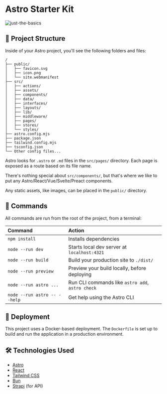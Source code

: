 # Astro Starter Kit
![just-the-basics](https://github.com/withastro/astro/assets/2244813/a0a5533c-a856-4198-8470-2d67b1d7c554)

## 🚀 Project Structure

Inside of your Astro project, you'll see the following folders and files:

```text
/
├── public/
│   ├── favicon.svg
│   ├── icon.png
│   └── site.webmanifest
├── src/
│   ├── actions/
│   ├── assets/
│   ├── components/
│   ├── data/
│   ├── interfaces/
│   ├── layouts/
│   ├── lib/
│   ├── middleware/
│   ├── pages/
│   ├── stores/
│   └── styles/
├── astro.config.mjs
├── package.json
├── tailwind.config.mjs
├── tsconfig.json
└── Other config files...
```

Astro looks for `.astro` or `.md` files in the `src/pages/` directory. Each page is exposed as a route based on its file name.

There's nothing special about `src/components/`, but that's where we like to put any Astro/React/Vue/Svelte/Preact components.

Any static assets, like images, can be placed in the `public/` directory.

## 🧞 Commands

All commands are run from the root of the project, from a terminal:

| Command                   | Action                                           |
| :------------------------ | :----------------------------------------------- |
| `npm install`             | Installs dependencies                            |
| `node --run dev`             | Starts local dev server at `localhost:4321`      |
| `node --run build`           | Build your production site to `./dist/`          |
| `node --run preview`         | Preview your build locally, before deploying     |
| `node --run astro ...`       | Run CLI commands like `astro add`, `astro check` |
| `node --run astro -- --help` | Get help using the Astro CLI                     |

## 🚀 Deployment

This project uses a Docker-based deployment. The `Dockerfile` is set up to build and run the application in a production environment.

## 🛠 Technologies Used

- [Astro](https://astro.build)
- [React](https://reactjs.org)
- [Tailwind CSS](https://tailwindcss.com)
- [Bun](https://bun.sh)
- [Strapi](https://strapi.io) (for API)
